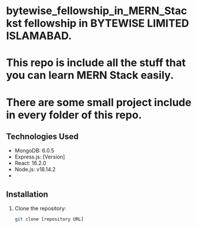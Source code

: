 # bytewise_fellowship_in_MERN_Stackst fellowship in BYTEWISE LIMITED  ISLAMABAD.
# This repo is include all the stuff that you can learn MERN Stack easily.
# There are some small project include in every folder of this repo.

## Technologies Used

- MongoDB: 6.0.5
- Express.js: [Version]
- React: 16.2.0
- Node.js: v18.14.2
-
## Installation

1. Clone the repository:

   ```bash
   git clone [repository URL]
